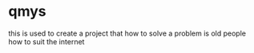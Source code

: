 # qmys
this is used to create a project that how to solve a problem is  old people how to suit the internet
